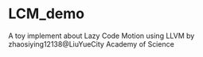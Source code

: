 # LCM_demo
A toy implement about Lazy Code Motion using LLVM by zhaosiying12138@LiuYueCity Academy of Science
